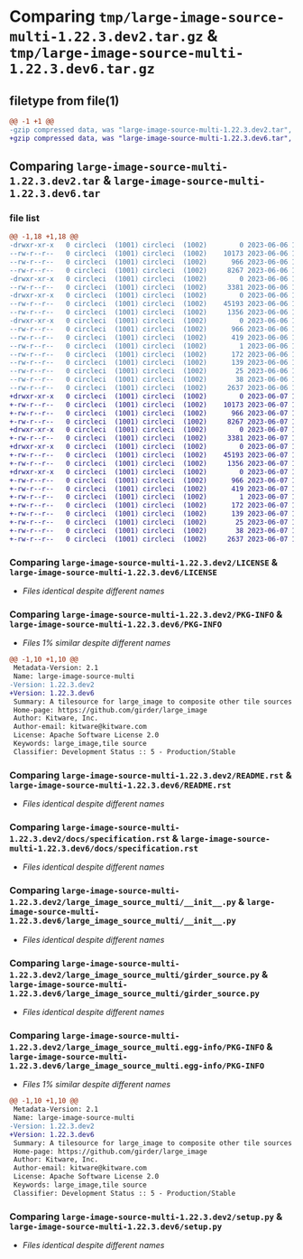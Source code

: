 # Comparing `tmp/large-image-source-multi-1.22.3.dev2.tar.gz` & `tmp/large-image-source-multi-1.22.3.dev6.tar.gz`

## filetype from file(1)

```diff
@@ -1 +1 @@
-gzip compressed data, was "large-image-source-multi-1.22.3.dev2.tar", last modified: Tue Jun  6 16:57:53 2023, max compression
+gzip compressed data, was "large-image-source-multi-1.22.3.dev6.tar", last modified: Wed Jun  7 17:43:54 2023, max compression
```

## Comparing `large-image-source-multi-1.22.3.dev2.tar` & `large-image-source-multi-1.22.3.dev6.tar`

### file list

```diff
@@ -1,18 +1,18 @@
-drwxr-xr-x   0 circleci  (1001) circleci  (1002)        0 2023-06-06 16:57:53.944736 large-image-source-multi-1.22.3.dev2/
--rw-r--r--   0 circleci  (1001) circleci  (1002)    10173 2023-06-06 16:57:53.000000 large-image-source-multi-1.22.3.dev2/LICENSE
--rw-r--r--   0 circleci  (1001) circleci  (1002)      966 2023-06-06 16:57:53.944736 large-image-source-multi-1.22.3.dev2/PKG-INFO
--rw-r--r--   0 circleci  (1001) circleci  (1002)     8267 2023-06-06 16:57:53.000000 large-image-source-multi-1.22.3.dev2/README.rst
-drwxr-xr-x   0 circleci  (1001) circleci  (1002)        0 2023-06-06 16:57:53.940736 large-image-source-multi-1.22.3.dev2/docs/
--rw-r--r--   0 circleci  (1001) circleci  (1002)     3381 2023-06-06 16:56:44.000000 large-image-source-multi-1.22.3.dev2/docs/specification.rst
-drwxr-xr-x   0 circleci  (1001) circleci  (1002)        0 2023-06-06 16:57:53.940736 large-image-source-multi-1.22.3.dev2/large_image_source_multi/
--rw-r--r--   0 circleci  (1001) circleci  (1002)    45193 2023-06-06 16:56:44.000000 large-image-source-multi-1.22.3.dev2/large_image_source_multi/__init__.py
--rw-r--r--   0 circleci  (1001) circleci  (1002)     1356 2023-06-06 16:56:44.000000 large-image-source-multi-1.22.3.dev2/large_image_source_multi/girder_source.py
-drwxr-xr-x   0 circleci  (1001) circleci  (1002)        0 2023-06-06 16:57:53.940736 large-image-source-multi-1.22.3.dev2/large_image_source_multi.egg-info/
--rw-r--r--   0 circleci  (1001) circleci  (1002)      966 2023-06-06 16:57:53.000000 large-image-source-multi-1.22.3.dev2/large_image_source_multi.egg-info/PKG-INFO
--rw-r--r--   0 circleci  (1001) circleci  (1002)      419 2023-06-06 16:57:53.000000 large-image-source-multi-1.22.3.dev2/large_image_source_multi.egg-info/SOURCES.txt
--rw-r--r--   0 circleci  (1001) circleci  (1002)        1 2023-06-06 16:57:53.000000 large-image-source-multi-1.22.3.dev2/large_image_source_multi.egg-info/dependency_links.txt
--rw-r--r--   0 circleci  (1001) circleci  (1002)      172 2023-06-06 16:57:53.000000 large-image-source-multi-1.22.3.dev2/large_image_source_multi.egg-info/entry_points.txt
--rw-r--r--   0 circleci  (1001) circleci  (1002)      139 2023-06-06 16:57:53.000000 large-image-source-multi-1.22.3.dev2/large_image_source_multi.egg-info/requires.txt
--rw-r--r--   0 circleci  (1001) circleci  (1002)       25 2023-06-06 16:57:53.000000 large-image-source-multi-1.22.3.dev2/large_image_source_multi.egg-info/top_level.txt
--rw-r--r--   0 circleci  (1001) circleci  (1002)       38 2023-06-06 16:57:53.944736 large-image-source-multi-1.22.3.dev2/setup.cfg
--rw-r--r--   0 circleci  (1001) circleci  (1002)     2637 2023-06-06 16:56:44.000000 large-image-source-multi-1.22.3.dev2/setup.py
+drwxr-xr-x   0 circleci  (1001) circleci  (1002)        0 2023-06-07 17:43:54.450384 large-image-source-multi-1.22.3.dev6/
+-rw-r--r--   0 circleci  (1001) circleci  (1002)    10173 2023-06-07 17:43:54.000000 large-image-source-multi-1.22.3.dev6/LICENSE
+-rw-r--r--   0 circleci  (1001) circleci  (1002)      966 2023-06-07 17:43:54.450384 large-image-source-multi-1.22.3.dev6/PKG-INFO
+-rw-r--r--   0 circleci  (1001) circleci  (1002)     8267 2023-06-07 17:43:54.000000 large-image-source-multi-1.22.3.dev6/README.rst
+drwxr-xr-x   0 circleci  (1001) circleci  (1002)        0 2023-06-07 17:43:54.450384 large-image-source-multi-1.22.3.dev6/docs/
+-rw-r--r--   0 circleci  (1001) circleci  (1002)     3381 2023-06-07 17:42:43.000000 large-image-source-multi-1.22.3.dev6/docs/specification.rst
+drwxr-xr-x   0 circleci  (1001) circleci  (1002)        0 2023-06-07 17:43:54.450384 large-image-source-multi-1.22.3.dev6/large_image_source_multi/
+-rw-r--r--   0 circleci  (1001) circleci  (1002)    45193 2023-06-07 17:42:43.000000 large-image-source-multi-1.22.3.dev6/large_image_source_multi/__init__.py
+-rw-r--r--   0 circleci  (1001) circleci  (1002)     1356 2023-06-07 17:42:43.000000 large-image-source-multi-1.22.3.dev6/large_image_source_multi/girder_source.py
+drwxr-xr-x   0 circleci  (1001) circleci  (1002)        0 2023-06-07 17:43:54.450384 large-image-source-multi-1.22.3.dev6/large_image_source_multi.egg-info/
+-rw-r--r--   0 circleci  (1001) circleci  (1002)      966 2023-06-07 17:43:54.000000 large-image-source-multi-1.22.3.dev6/large_image_source_multi.egg-info/PKG-INFO
+-rw-r--r--   0 circleci  (1001) circleci  (1002)      419 2023-06-07 17:43:54.000000 large-image-source-multi-1.22.3.dev6/large_image_source_multi.egg-info/SOURCES.txt
+-rw-r--r--   0 circleci  (1001) circleci  (1002)        1 2023-06-07 17:43:54.000000 large-image-source-multi-1.22.3.dev6/large_image_source_multi.egg-info/dependency_links.txt
+-rw-r--r--   0 circleci  (1001) circleci  (1002)      172 2023-06-07 17:43:54.000000 large-image-source-multi-1.22.3.dev6/large_image_source_multi.egg-info/entry_points.txt
+-rw-r--r--   0 circleci  (1001) circleci  (1002)      139 2023-06-07 17:43:54.000000 large-image-source-multi-1.22.3.dev6/large_image_source_multi.egg-info/requires.txt
+-rw-r--r--   0 circleci  (1001) circleci  (1002)       25 2023-06-07 17:43:54.000000 large-image-source-multi-1.22.3.dev6/large_image_source_multi.egg-info/top_level.txt
+-rw-r--r--   0 circleci  (1001) circleci  (1002)       38 2023-06-07 17:43:54.450384 large-image-source-multi-1.22.3.dev6/setup.cfg
+-rw-r--r--   0 circleci  (1001) circleci  (1002)     2637 2023-06-07 17:42:43.000000 large-image-source-multi-1.22.3.dev6/setup.py
```

### Comparing `large-image-source-multi-1.22.3.dev2/LICENSE` & `large-image-source-multi-1.22.3.dev6/LICENSE`

 * *Files identical despite different names*

### Comparing `large-image-source-multi-1.22.3.dev2/PKG-INFO` & `large-image-source-multi-1.22.3.dev6/PKG-INFO`

 * *Files 1% similar despite different names*

```diff
@@ -1,10 +1,10 @@
 Metadata-Version: 2.1
 Name: large-image-source-multi
-Version: 1.22.3.dev2
+Version: 1.22.3.dev6
 Summary: A tilesource for large_image to composite other tile sources
 Home-page: https://github.com/girder/large_image
 Author: Kitware, Inc.
 Author-email: kitware@kitware.com
 License: Apache Software License 2.0
 Keywords: large_image,tile source
 Classifier: Development Status :: 5 - Production/Stable
```

### Comparing `large-image-source-multi-1.22.3.dev2/README.rst` & `large-image-source-multi-1.22.3.dev6/README.rst`

 * *Files identical despite different names*

### Comparing `large-image-source-multi-1.22.3.dev2/docs/specification.rst` & `large-image-source-multi-1.22.3.dev6/docs/specification.rst`

 * *Files identical despite different names*

### Comparing `large-image-source-multi-1.22.3.dev2/large_image_source_multi/__init__.py` & `large-image-source-multi-1.22.3.dev6/large_image_source_multi/__init__.py`

 * *Files identical despite different names*

### Comparing `large-image-source-multi-1.22.3.dev2/large_image_source_multi/girder_source.py` & `large-image-source-multi-1.22.3.dev6/large_image_source_multi/girder_source.py`

 * *Files identical despite different names*

### Comparing `large-image-source-multi-1.22.3.dev2/large_image_source_multi.egg-info/PKG-INFO` & `large-image-source-multi-1.22.3.dev6/large_image_source_multi.egg-info/PKG-INFO`

 * *Files 1% similar despite different names*

```diff
@@ -1,10 +1,10 @@
 Metadata-Version: 2.1
 Name: large-image-source-multi
-Version: 1.22.3.dev2
+Version: 1.22.3.dev6
 Summary: A tilesource for large_image to composite other tile sources
 Home-page: https://github.com/girder/large_image
 Author: Kitware, Inc.
 Author-email: kitware@kitware.com
 License: Apache Software License 2.0
 Keywords: large_image,tile source
 Classifier: Development Status :: 5 - Production/Stable
```

### Comparing `large-image-source-multi-1.22.3.dev2/setup.py` & `large-image-source-multi-1.22.3.dev6/setup.py`

 * *Files identical despite different names*

